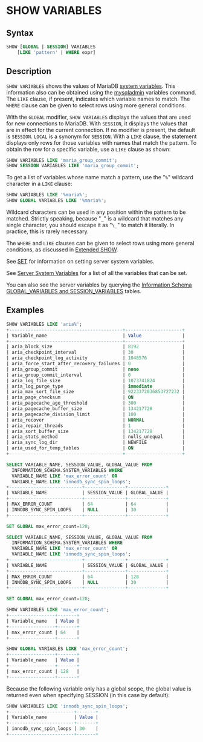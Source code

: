 # SHOW VARIABLES

## Syntax

```sql
SHOW [GLOBAL | SESSION] VARIABLES
    [LIKE 'pattern' | WHERE expr]
```

## Description

`SHOW VARIABLES` shows the values of MariaDB [system variables](/replication/optimization-and-tuning/system-variables/server-system-variables/). This
information also can be obtained using the [mysqladmin](/clients-utilities/mysqladmin/) variables
command. The `LIKE` clause, if present, indicates which variable names
to match. The `WHERE` clause can be given to select rows using more
general conditions.

With the `GLOBAL` modifier, `SHOW VARIABLES` displays the values that are
used for new connections to MariaDB. With `SESSION`, it displays the
values that are in effect for the current connection. If no modifier
is present, the default is `SESSION`. `LOCAL` is a synonym for `SESSION`.
With a `LIKE` clause, the statement displays only rows for those
variables with names that match the pattern. To obtain the row for a
specific variable, use a `LIKE` clause as shown:

```sql
SHOW VARIABLES LIKE 'maria_group_commit';
SHOW SESSION VARIABLES LIKE 'maria_group_commit';
```

To get a list of variables whose name match a pattern, use the "`%`"
wildcard character in a `LIKE` clause:

```sql
SHOW VARIABLES LIKE '%maria%';
SHOW GLOBAL VARIABLES LIKE '%maria%';
```

Wildcard characters can be used in any position within the pattern to
be matched. Strictly speaking, because "`_`" is a wildcard that matches
any single character, you should escape it as "`\_`" to match it
literally. In practice, this is rarely necessary.

The <code class="highlight fixed" style="white-space:pre-wrap">WHERE</code> and <code class="highlight fixed" style="white-space:pre-wrap">LIKE</code> clauses can be given to select rows using more general conditions, as discussed in [Extended SHOW](/sql-statements-structure/sql-statements/administrative-sql-statements/show/extended-show/).

See [SET](/sql-statements-structure/sql-statements/administrative-sql-statements/set-commands/set/) for information on setting server system variables.

See [Server System Variables](/replication/optimization-and-tuning/system-variables/server-system-variables/) for a list of all the variables that can be set.

You can also see the server variables by querying the [Information Schema GLOBAL_VARIABLES and SESSION_VARIABLES](/kb/en/information-schema-global_variables-and-session_variables-tables/) tables.

## Examples

```sql
SHOW VARIABLES LIKE 'aria%';
+------------------------------------------+---------------------+
| Variable_name                            | Value               |
+------------------------------------------+---------------------+
| aria_block_size                          | 8192                |
| aria_checkpoint_interval                 | 30                  |
| aria_checkpoint_log_activity             | 1048576             |
| aria_force_start_after_recovery_failures | 0                   |
| aria_group_commit                        | none                |
| aria_group_commit_interval               | 0                   |
| aria_log_file_size                       | 1073741824          |
| aria_log_purge_type                      | immediate           |
| aria_max_sort_file_size                  | 9223372036853727232 |
| aria_page_checksum                       | ON                  |
| aria_pagecache_age_threshold             | 300                 |
| aria_pagecache_buffer_size               | 134217728           |
| aria_pagecache_division_limit            | 100                 |
| aria_recover                             | NORMAL              |
| aria_repair_threads                      | 1                   |
| aria_sort_buffer_size                    | 134217728           |
| aria_stats_method                        | nulls_unequal       |
| aria_sync_log_dir                        | NEWFILE             |
| aria_used_for_temp_tables                | ON                  |
+------------------------------------------+---------------------+
```

```sql
SELECT VARIABLE_NAME, SESSION_VALUE, GLOBAL_VALUE FROM
  INFORMATION_SCHEMA.SYSTEM_VARIABLES WHERE
  VARIABLE_NAME LIKE 'max_error_count' OR
  VARIABLE_NAME LIKE 'innodb_sync_spin_loops';
+---------------------------+---------------+--------------+
| VARIABLE_NAME             | SESSION_VALUE | GLOBAL_VALUE |
+---------------------------+---------------+--------------+
| MAX_ERROR_COUNT           | 64            | 64           |
| INNODB_SYNC_SPIN_LOOPS    | NULL          | 30           |
+---------------------------+---------------+--------------+

SET GLOBAL max_error_count=128;

SELECT VARIABLE_NAME, SESSION_VALUE, GLOBAL_VALUE FROM
  INFORMATION_SCHEMA.SYSTEM_VARIABLES WHERE
  VARIABLE_NAME LIKE 'max_error_count' OR
  VARIABLE_NAME LIKE 'innodb_sync_spin_loops';
+---------------------------+---------------+--------------+
| VARIABLE_NAME             | SESSION_VALUE | GLOBAL_VALUE |
+---------------------------+---------------+--------------+
| MAX_ERROR_COUNT           | 64            | 128          |
| INNODB_SYNC_SPIN_LOOPS    | NULL          | 30           |
+---------------------------+---------------+--------------+

SET GLOBAL max_error_count=128;

SHOW VARIABLES LIKE 'max_error_count';
+-----------------+-------+
| Variable_name   | Value |
+-----------------+-------+
| max_error_count | 64    |
+-----------------+-------+

SHOW GLOBAL VARIABLES LIKE 'max_error_count';
+-----------------+-------+
| Variable_name   | Value |
+-----------------+-------+
| max_error_count | 128   |
+-----------------+-------+
```

Because the following variable only has a global scope, the global value is returned even when specifying SESSION (in this case by default):

```sql
SHOW VARIABLES LIKE 'innodb_sync_spin_loops';
+------------------------+-------+
| Variable_name          | Value |
+------------------------+-------+
| innodb_sync_spin_loops | 30    |
+------------------------+-------+
```